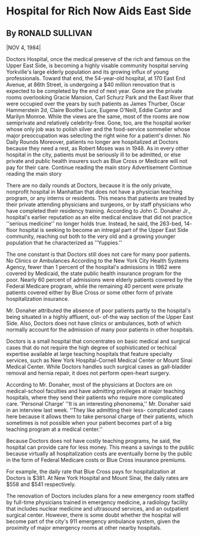 Hospital for Rich Now Aids East Side
===
By RONALD SULLIVAN
---
|NOV 4, 1984|

Doctors Hospital, once the medical preserve of the rich and famous on the Upper East Side, is becoming a highly visable community hospital serving Yorkville's large elderly population and its growing influx of young professionals.
Toward that end, the 54-year-old hospital, at 170 East End Avenue, at 86th Street, is undergoing a $40 million renovation that is expected to be completed by the end of next year.
Gone are the private rooms overlooking Gracie Mansion, Carl Schurz Park and the East River that were occupied over the years by such patients as James Thurber, Oscar Hammerstein 2d, Claire Boothe Luce, Eugene O'Neill, Eddie Cantor and Marilyn Monroe.
While the views are the same, most of the rooms are now semiprivate and relatively celebrity-free. Gone, too, are the hospital worker whose only job was to polish silver and the food-service sommelier whose major preoccupation was selecting the right wine for a patient's dinner.
No Daily Rounds
Moreover, patients no longer are hospitalized at Doctors because they need a rest, as Robert Moses was in 1948. As in every other hospital in the city, patients must be seriously ill to be admitted, or else private and public health insurers such as Blue Cross or Medicare will not pay for their care.
Continue reading the main story
Advertisement
Continue reading the main story

There are no daily rounds at Doctors, because it is the only private, nonprofit hospital in Manhattan that does not have a physician teaching program, or any interns or residents. This means that patients are treated by their private attending physicians and surgeons, or by staff physicians who have completed their residency training.
According to John C. Donaher Jr., hospital's earlier reputation as an elite medical enclave that did not practice ''serious medicine'' no longer holds true. Instead, he said, the 263-bed, 14- floor hospital is seeking to become an intregal part of the Upper East Side community, reaching out both to the very old and a growing younger population that he characterized as ''Yuppies.''

The one constant is that Doctors still does not care for many poor patients. No Clinics or Ambulances
According to the New York City Health Systems Agency, fewer than 1 percent of the hospital's admissions in 1982 were covered by Medicaid, the state public health insurance program for the poor. Nearly 60 percent of admissions were elderly patients covered by the Federal Medicare program, while the remaining 40 percent were private patients covered either by Blue Cross or some other form of private hospitalization insurance.

Mr. Donaher attributed the absence of poor patients partly to the hospital's being situated in a highly affluent, out- of-the way section of the Upper East Side. Also, Doctors does not have clinics or ambulances, both of which normally account for the admission of many poor patients in other hospitals.

Doctors is a small hospital that concentrates on basic medical and surgical cases that do not require the high degree of sophisticated or techical expertise available at large teaching hospitals that feature specialty services, such as New York Hospital-Cornell Medical Center or Mount Sinai Medical Center. While Doctors handles such surgical cases as gall-bladder removal and hernia repair, it does not perform open-heart surgery.

According to Mr. Donaher, most of the physicians at Doctors are on medical-school faculties and have admitting privileges at major teaching hospitals, where they send their patients who require more complicated care. 'Personal Charge'
''It is an interesting phenonema,'' Mr. Donaher said in an interview last week. ''They like admitting their less- complicated cases here because it allows them to take personal charge of their patients, which sometimes is not possible when your patient becomes part of a big teaching program at a medical center.''

Because Doctors does not have costly teaching programs, he said, the hospital can provide care for less money. This means a savings to the public because virtually all hospitalization costs are eventually borne by the public in the form of Federal Medicare costs or Blue Cross insurance premiums.

For example, the daily rate that Blue Cross pays for hospitalization at Doctors is $381. At New York Hospital and Mount Sinai, the daily rates are $558 and $541 respectively.

The renovation of Doctors includes plans for a new emergency room staffed by full-time physicians trained in emergency medicine, a radiology facility that includes nuclear medicine and ultrasound services, and an outpatient surgical center.
However, there is some doubt whether the hospital will become part of the city's 911 emergency ambulance system, given the proximity of major emergency rooms at other nearby hospitals.
